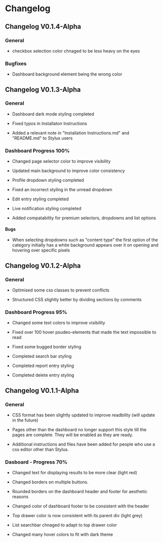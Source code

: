 # Changelog

## Changelog V0.1.4-Alpha

### General

- checkbox selection color chnaged to be less heavy on the eyes

### Bugfixes

- Dashboard background element being the wrong color

## Changelog V0.1.3-Alpha

### General

- Dashboard dark mode styling completed

- Fixed typos in Installaton Instructions

- Added a relevant note in "Installation Instructions.md" and "README.md" to Stylus users

### Dashboard Progress 100%

- Changed page selector color to improve visibility

- Updated main background to improve color consistency

- Profile dropdown styling completed

- Fixed an incorrect styling in the unread dropdown

- Edit entry styling completed

- Live notification styling completed

- Added compatability for premium selectors, dropdowns and list options

#### Bugs

- When selecting dropdowns such as "content type" the first option of the category initially has a white background appears over it on opening and hovering over specific pixels

## Changelog V0.1.2-Alpha

### General

- Optimised some css classes to prevent conflicts

- Structured CSS slightly better by dividing sections by comments

### Dashboard Progress 95%

- Changed some text colors to improve visibility

- Fixed over 100 hover psudeo-elements that made the text impossible to read

- Fixed some bugged border styling

- Completed search bar styling

- Completed report entry styling

- Completed delete entry styling

## Changelog V0.1.1-Alpha

### General

- CSS format has been slightly updated to improve readbility (will update in the future)

- Pages other than the dashboard no longer support this style till the pages are complete. They will be enabled as they are ready.

- Additional instructions and files have been added for people who use a css editor other than Stylus.

### Dasboard - Progress 70%

- Changed text for displaying results to be more clear (light red)

- Changed borders on multiple buttons.

- Rounded borders on the dashboard header and footer for aesthetic reasons

- Changed color of dashboard footer to be consistent with the header

- Top drawer color is now consistent with its parent div (light grey)

- List searchbar chnaged to adapt to top drawer color

- Changed many hover colors to fit with dark theme
